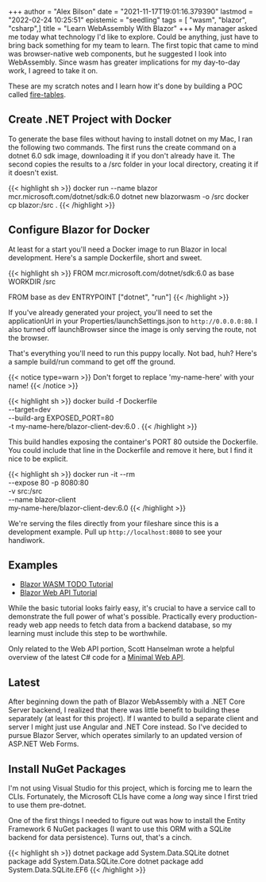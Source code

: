 +++
author = "Alex Bilson"
date = "2021-11-17T19:01:16.379390"
lastmod = "2022-02-24 10:25:51"
epistemic = "seedling"
tags = [ "wasm", "blazor", "csharp",]
title = "Learn WebAssembly With Blazor"
+++
My manager asked me today what technology I'd like to explore. Could be anything, just have to bring back something for my team to learn. The first topic that came to mind was browser-native web components, but he suggested I look into WebAssembly. Since wasm has greater implications for my day-to-day work, I agreed to take it on.

These are my scratch notes and I learn how it's done by building a POC called [fire-tables](http://github.com/acbilson/fire-tables).

## Create .NET Project with Docker

To generate the base files without having to install dotnet on my Mac, I ran the following two commands. The first runs the create command on a dotnet 6.0 sdk image, downloading it if you don't already have it. The second copies the results to a /src folder in your local directory, creating it if it doesn't exist.

{{< highlight sh >}}
docker run --name blazor mcr.microsoft.com/dotnet/sdk:6.0 dotnet new blazorwasm -o /src
docker cp blazor:/src .
{{< /highlight >}}

## Configure Blazor for Docker

At least for a start you'll need a Docker image to run Blazor in local development. Here's a sample Dockerfile, short and sweet.

{{< highlight sh >}}
FROM mcr.microsoft.com/dotnet/sdk:6.0 as base
WORKDIR /src

FROM base as dev
ENTRYPOINT ["dotnet", "run"]
{{< /highlight >}}

If you've already generated your project, you'll need to set the applicationUrl in your Properties/launchSettings.json to `http://0.0.0.0:80`. I also turned off launchBrowser since the image is only serving the route, not the browser.

That's everything you'll need to run this puppy locally. Not bad, huh? Here's a sample build/run command to get off the ground.

{{< notice type=warn >}}
Don't forget to replace 'my-name-here' with your name!
{{< /notice >}}

{{< highlight sh >}}
docker build -f Dockerfile \
    --target=dev \
    --build-arg EXPOSED_PORT=80 \
    -t my-name-here/blazor-client-dev:6.0 .
{{< /highlight >}}

This build handles exposing the container's PORT 80 outside the Dockerfile. You could include that line in the Dockerfile and remove it here, but I find it nice to be explicit.

{{< highlight sh >}}
docker run -it --rm \
  --expose 80 -p 8080:80 \
  -v src:/src \
  --name blazor-client \
  my-name-here/blazor-client-dev:6.0
{{< /highlight >}}

We're serving the files directly from your fileshare since this is a development example. Pull up `http://localhost:8080` to see your handiwork.

## Examples

- [Blazor WASM TODO Tutorial](https://docs.microsoft.com/en-us/aspnet/core/tutorials/build-a-blazor-app?view=aspnetcore-6.0&pivots=webassembly)
- [Blazor Web API Tutorial](https://docs.microsoft.com/en-us/aspnet/core/blazor/call-web-api?view=aspnetcore-6.0&pivots=webassembly)

While the basic tutorial looks fairly easy, it's crucial to have a service call to demonstrate the full power of what's possible. Practically every production-ready web app needs to fetch data from a backend database, so my learning must include this step to be worthwhile.

Only related to the Web API portion, Scott Hanselman wrote a helpful overview of the latest C# code for a [Minimal Web API](https://www.hanselman.com/blog/exploring-a-minimal-web-api-with-aspnet-core-6).

## Latest

After beginning down the path of Blazor WebAssembly with a .NET Core Server backend, I realized that there was little benefit to building these separately (at least for this project). If I wanted to build a separate client and server I might just use Angular and .NET Core instead. So I've decided to pursue Blazor Server, which operates similarly to an updated version of ASP.NET Web Forms.

## Install NuGet Packages

I'm not using Visual Studio for this project, which is forcing me to learn the CLIs. Fortunately, the Microsoft CLIs have come a _long_ way since I first tried to use them pre-dotnet.

One of the first things I needed to figure out was how to install the Entity Framework 6 NuGet packages (I want to use this ORM with a SQLite backend for data persistence). Turns out, that's a cinch.

{{< highlight sh >}}
dotnet package add System.Data.SQLite
dotnet package add System.Data.SQLite.Core
dotnet package add System.Data.SQLite.EF6
{{< /highlight >}}
